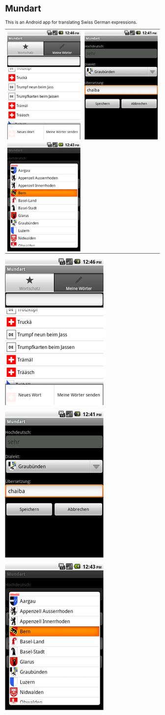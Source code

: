 # Mundart
This is an Android app for translating Swiss German expressions.


|   |  |
| ------------- | ------------- |
| ![Alt text](https://github.com/2bonahill/mundart/blob/main/mundart%20screenshot/main.png)  | ![Alt text](https://github.com/2bonahill/mundart/blob/main/mundart%20screenshot/addTranslation.png)  |
| ![Alt text](https://github.com/2bonahill/mundart/blob/main/mundart%20screenshot/regionSelect.png)  |  |

![Alt text](https://github.com/2bonahill/mundart/blob/main/mundart%20screenshot/main.png)

![Alt text](https://github.com/2bonahill/mundart/blob/main/mundart%20screenshot/addTranslation.png)

![Alt text](https://github.com/2bonahill/mundart/blob/main/mundart%20screenshot/regionSelect.png)
